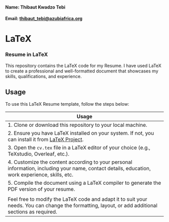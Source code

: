 #### Name: Thibaut Kwadzo Tebi 
#### Email: thibaut_tebi@azubiafrica.org

# LaTeX
### Resume in LaTeX 

This repository contains the LaTeX code for my Resume. I have used LaTeX to create a professional and well-formatted document that showcases my skills, qualifications, and experience.

## Usage
To use this LaTeX Resume template, follow the steps below:

| Usage |
|---|
| 1. Clone or download this repository to your local machine. |
| 2. Ensure you have LaTeX installed on your system. If not, you can install it from [LaTeX Project](https://www.latex-project.org/get/). |
| 3. Open the `cv.tex` file in a LaTeX editor of your choice (e.g., TeXstudio, Overleaf, etc.). |
| 4. Customize the content according to your personal information, including your name, contact details, education, work experience, skills, etc. |
| 5. Compile the document using a LaTeX compiler to generate the PDF version of your resume. |
|   |
| Feel free to modify the LaTeX code and adapt it to suit your needs. You can change the formatting, layout, or add additional sections as required. |


